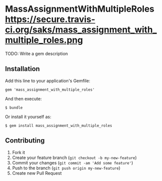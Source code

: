 # MassAssignmentWithMultipleRoles https://secure.travis-ci.org/saks/mass_assignment_with_multiple_roles.png

TODO: Write a gem description

## Installation

Add this line to your application's Gemfile:

    gem 'mass_assignment_with_multiple_roles'

And then execute:

    $ bundle

Or install it yourself as:

    $ gem install mass_assignment_with_multiple_roles

## Contributing

1. Fork it
2. Create your feature branch (`git checkout -b my-new-feature`)
3. Commit your changes (`git commit -am 'Add some feature'`)
4. Push to the branch (`git push origin my-new-feature`)
5. Create new Pull Request
